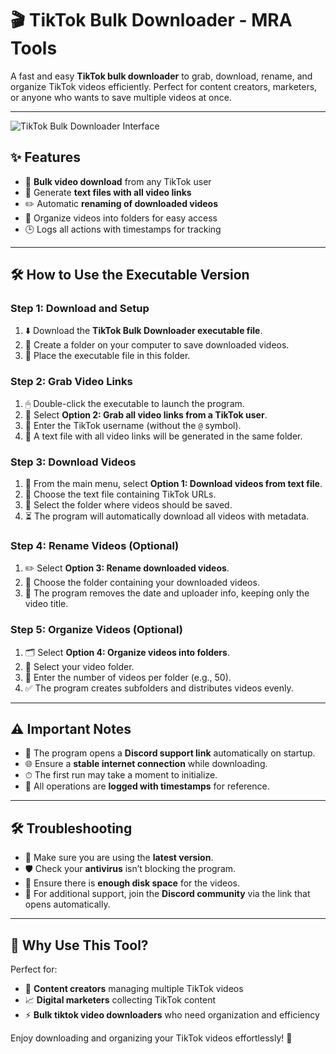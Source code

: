 # 🎬 TikTok Bulk Downloader - MRA Tools

A fast and easy **TikTok bulk downloader** to grab, download, rename, and organize TikTok videos efficiently. Perfect for content creators, marketers, or anyone who wants to save multiple videos at once.

---

![TikTok Bulk Downloader Interface]([screenshots/main-menu.png](https://media.discordapp.net/attachments/1409957890034503742/1416574552393384046/image.png?ex=68c7575b&is=68c605db&hm=349842c8f9865df30d634cccc652756b32af8f558aa797184c7461c2f17bd4e6&=&format=webp&quality=lossless&width=964&height=504))


## ✨ Features

- 🚀 **Bulk video download** from any TikTok user
- 📄 Generate **text files with all video links**
- ✏️ Automatic **renaming of downloaded videos**
- 📁 Organize videos into folders for easy access
- 🕒 Logs all actions with timestamps for tracking

---

## 🛠 How to Use the Executable Version

### Step 1: Download and Setup

1. ⬇️ Download the **TikTok Bulk Downloader executable file**.
2. 📂 Create a folder on your computer to save downloaded videos.
3. 📌 Place the executable file in this folder.

### Step 2: Grab Video Links

1. 🖱 Double-click the executable to launch the program.
2. 🔢 Select **Option 2: Grab all video links from a TikTok user**.
3. 📝 Enter the TikTok username (without the `@` symbol).
4. 📄 A text file with all video links will be generated in the same folder.

### Step 3: Download Videos

1. 🎯 From the main menu, select **Option 1: Download videos from text file**.
2. 📂 Choose the text file containing TikTok URLs.
3. 💾 Select the folder where videos should be saved.
4. ⏳ The program will automatically download all videos with metadata.

### Step 4: Rename Videos (Optional)

1. ✏️ Select **Option 3: Rename downloaded videos**.
2. 📂 Choose the folder containing your downloaded videos.
3. 🔹 The program removes the date and uploader info, keeping only the video title.

### Step 5: Organize Videos (Optional)

1. 🗂 Select **Option 4: Organize videos into folders**.
2. 📁 Select your video folder.
3. 🔢 Enter the number of videos per folder (e.g., 50).
4. ✅ The program creates subfolders and distributes videos evenly.

---

## ⚠️ Important Notes

- 💬 The program opens a **Discord support link** automatically on startup.
- 🌐 Ensure a **stable internet connection** while downloading.
- ⏱ The first run may take a moment to initialize.
- 📝 All operations are **logged with timestamps** for reference.

---

## 🛠 Troubleshooting

- 🔄 Make sure you are using the **latest version**.
- 🛡 Check your **antivirus** isn’t blocking the program.
- 💾 Ensure there is **enough disk space** for the videos.
- 💬 For additional support, join the **Discord community** via the link that opens automatically.

---

## 📌 Why Use This Tool?

Perfect for:

- 🎥 **Content creators** managing multiple TikTok videos
- 📈 **Digital marketers** collecting TikTok content
- ⚡ **Bulk tiktok video downloaders** who need organization and efficiency

Enjoy downloading and organizing your TikTok videos effortlessly! 🚀
